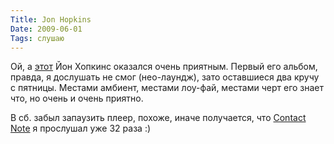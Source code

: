 ```yaml
---
Title: Jon Hopkins
Date: 2009-06-01
Tags: слушаю
---
```


Ой, а [этот][1] Йон Хопкинс оказался очень приятным. Первый его альбом, правда, я дослушать не смог (нео-лаундж), зато оставшиеся два кручу с пятницы. Местами амбиент, местами лоу-фай, местами черт его знает что, но очень и очень приятно.

В сб. забыл запаузить плеер, похоже, иначе получается, что [Contact Note][2] я прослушал уже 32 раза :)

[1]: /2009-05-28-voxel.html
[2]: http://www.amazon.com/Contact-Note-Jon-Hopkins/dp/B0002NVL76